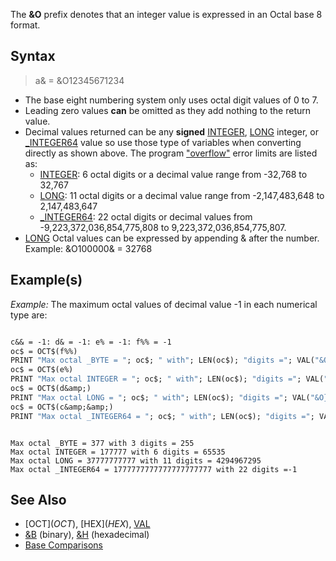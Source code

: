 The **&O** prefix denotes that an integer value is expressed in an Octal base 8 format.

## Syntax 

> a& = &O12345671234

* The base eight numbering system only uses octal digit values of 0 to 7.
* Leading zero values **can** be omitted as they add nothing to the return value.
* Decimal values returned can be any **signed** [INTEGER](INTEGER), [LONG](LONG) integer, or [_INTEGER64](_INTEGER64) value so use those type of variables when converting directly as shown above. The program ["overflow"](ERROR-Codes) error limits are listed as:
    * [INTEGER](INTEGER): 6 octal digits or a decimal value range from -32,768 to 32,767
    * [LONG](LONG): 11 octal digits or a decimal value range from -2,147,483,648 to 2,147,483,647
    * [_INTEGER64](_INTEGER64): 22 octal digits or decimal values from -9,223,372,036,854,775,808 to 9,223,372,036,854,775,807.
* [LONG](LONG) Octal values can be expressed by appending &amp; after the number. Example: &O100000& = 32768

## Example(s)

*Example:* The maximum octal values of decimal value -1 in each numerical type are:

```vb

c&& = -1: d& = -1: e% = -1: f%% = -1
oc$ = OCT$(f%%)
PRINT "Max octal _BYTE = "; oc$; " with"; LEN(oc$); "digits ="; VAL("&O" + oc$)
oc$ = OCT$(e%)
PRINT "Max octal INTEGER = "; oc$; " with"; LEN(oc$); "digits ="; VAL("&O" + oc$)
oc$ = OCT$(d&amp;)
PRINT "Max octal LONG = "; oc$; " with"; LEN(oc$); "digits ="; VAL("&O}}" + oc$)
oc$ = OCT$(c&amp;&amp;)
PRINT "Max octal _INTEGER64 = "; oc$; " with"; LEN(oc$); "digits ="; VAL("&O" + oc$)

```

```text

Max octal _BYTE = 377 with 3 digits = 255
Max octal INTEGER = 177777 with 6 digits = 65535
Max octal LONG = 37777777777 with 11 digits = 4294967295
Max octal _INTEGER64 = 1777777777777777777777 with 22 digits =-1

```

## See Also

* [OCT$](OCT$), [HEX$](HEX$), [VAL](VAL)
* [&B](&B) (binary), [&H](&H) (hexadecimal)
* [Base Comparisons](Base-Comparisons)
